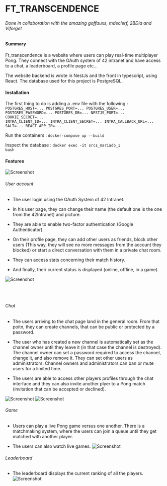 <h1>FT_TRANSCENDENCE</h1>

<h6>Done in collaboration with the amazing goffauxs, mdeclerf, 2BDia and Viforget</h6>

<h4>Summary</h4>
Ft_transcendence is a website where users can play real-time multiplayer Pong. They connect with the OAuth system of 42 intranet and have access to a chat, a leaderboard, a profile page etc...

The website backend is wrote in NestJs and the front in typescript, using React. The database used for this project is PostgreSQL.

<h4>Installation</h4>

The first thing to do is adding a .env file with the following :
<code>
POSTGRES_HOST=...
POSTGRES_PORT=...
POSTGRES_USER=...
POSTGRES_PASSWORD=...
POSTGRES_DB=...
NESTJS_PORT=...
COOKIE_SECRET=...
INTRA_CLIENT_ID=...
INTRA_CLIENT_SECRET=...
INTRA_CALLBACK_URL=...
SALT=...
REACT_APP_IP=...
</code>

Run the containers : 
<code>docker-compose up --build</code>

Inspect the database : 
<code>docker exec -it srcs_mariadb_1 bash</code>

<h4>Features</h4>

![Screenshot](screenshots_Readme/welcome.png)

<h6>User account</h6>

* The user login using the OAuth System of 42 Intranet.

* In his user page, they can change their name (the default one is the one from the 42Intranet) and picture.

* They are able to enable two-factor authentication (Google Authenticator).

* On their profile page, they can add other users as friends, block other users (This way, they will see no more messages from the account they blocked) or start a direct conversation with them in a private chat room.

* They can access stats concerning their match history.

* And finally, their current status is displayed (online, offline, in a game).

![Screenshot](screenshots_Readme/profile_user.png)

<br></br>

<h6>Chat</h6>

* The users arriving to the chat page land in the general room. From that poitn, they can create channels, that can be public or protected by a password.

* The user who has created a new channel is automatically set as the channel owner until they leave it (in that case the channel is destroyed). The channel owner can set a password required to access the channel, change it, and also remove it. They can set other users as administrators. Channel owners and administrators can ban or mute users for a limited time.

* The users are able to access other players profiles through the chat interface and they can also invite another plyer to a Pong match (invitation that can be accepted or declined).

![Screenshot](screenshots_Readme/chat.png)
![Screenshot](screenshots_Readme/chat_bis.png)

<h6>Game</h6>

* Users can play a live Pong game versus one another. There is a matchmaking system, where the users can join a queue until they get matched with another player.

* The users can also watch live games.
![Screenshot](screenshots_Readme/game.png)

<h6>Leaderboard</h6>

* The leaderboard displays the current ranking of all the players.
![Screenshot](screenshots_Readme/leaderboard.png)



